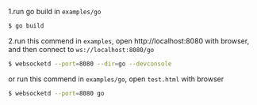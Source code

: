 1.run go build in `examples/go`
```bash
$ go build
```

2.run this commend in `examples`, open http://localhost:8080 with browser, and then connect to `ws://localhost:8080/go`

```bash
$ websocketd --port=8080 --dir=go --devconsole
```

or run this commend in `examples/go`, open `test.html` with browser

```bash
$ websocketd --port=8080 go
```